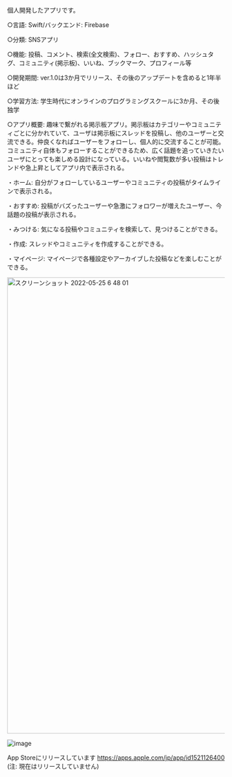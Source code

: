 個人開発したアプリです。

○言語: Swift/バックエンド: Firebase

○分類: SNSアプリ

○機能: 投稿、コメント、検索(全文検索)、フォロー、おすすめ、ハッシュタグ、コミュニティ(掲示板)、いいね、ブックマーク、プロフィール等

○開発期間: ver.1.0は3か月でリリース、その後のアップデートを含めると1年半ほど

○学習方法: 学生時代にオンラインのプログラミングスクールに3か月、その後独学

○アプリ概要: 趣味で繋がれる掲示板アプリ。掲示板はカテゴリーやコミュニティごとに分かれていて、ユーザは掲示板にスレッドを投稿し、他のユーザーと交流できる。仲良くなればユーザーをフォローし、個人的に交流することが可能。コミュニティ自体もフォローすることができるため、広く話題を追っていきたいユーザにとっても楽しめる設計になっている。いいねや閲覧数が多い投稿はトレンドや急上昇としてアプリ内で表示される。

・ホーム: 
自分がフォローしているユーザーやコミュニティの投稿がタイムラインで表示される。

・おすすめ:
投稿がバズったユーザーや急激にフォロワーが増えたユーザー、今話題の投稿が表示される。

・みつける:
気になる投稿やコミュニティを検索して、見つけることができる。

・作成:
スレッドやコミュニティを作成することができる。

・マイページ:
マイページで各種設定やアーカイブした投稿などを楽しむことができる。

<img width="1054" alt="スクリーンショット 2022-05-25 6 48 01" src="https://user-images.githubusercontent.com/86716567/170137926-9263bdf4-3bf3-42a1-9e9e-a7de18b1a922.png">

![image](https://user-images.githubusercontent.com/86716567/170151396-ac686b87-5ba3-441d-9b0d-afa498f4266f.png)


App Storeにリリースしています
https://apps.apple.com/jp/app/id1521126400
(注: 現在はリリースしていません)
